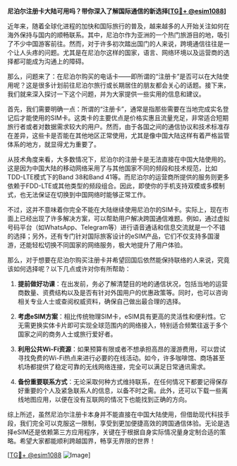 **尼泊尔注册卡大陆可用吗？带你深入了解国际通信的新选择[[TG💪+ @esim1088](https://t.me/s/esim1088)]**

近年来，随着全球化进程的加快和国际旅行的普及，越来越多的人开始关注如何在海外保持与国内的顺畅联系。其中，尼泊尔作为亚洲的一个热门旅游目的地，吸引了不少中国游客前往。然而，对于许多初次踏出国门的人来说，跨境通信往往是一个让人头疼的问题。尤其是在尼泊尔这样的国家，语言、网络环境以及运营商的选择都可能成为沟通上的障碍。

那么，问题来了：在尼泊尔购买的电话卡——即所谓的“注册卡”是否可以在大陆使用呢？这是很多计划前往尼泊尔旅行或长期居住的朋友都会关心的话题。接下来，我们就来深入探讨一下这个问题，并为大家提供一些实用的信息和建议。

首先，我们需要明确一点：所谓的“注册卡”，通常是指那些需要在当地完成实名登记后才能使用的SIM卡。这类卡的主要优点是价格实惠且流量充足，非常适合短期旅行者或者对数据需求较大的用户。然而，由于各国之间的通信协议和技术标准存在差异，这些卡是否能在其他地区正常使用，尤其是像中国大陆这样有着严格监管体系的地方，就显得尤为重要了。

从技术角度来看，大多数情况下，尼泊尔的注册卡是无法直接在中国大陆使用的。这是因为中国大陆的移动网络采用了与其他国家不同的频段和技术规范，比如TDD-LTE模式下的Band 38和Band 41等。而尼泊尔的运营商所提供的服务则更多依赖于FDD-LTE或其他类型的频段组合。因此，即使你的手机支持双模或多模制式，也无法保证在切换到中国网络时能够正常工作。

不过，这并不意味着你完全不能在大陆继续使用尼泊尔的SIM卡。实际上，现在市面上已经出现了许多解决方案，可以帮助用户解决跨国通信难题。例如，通过虚拟号码平台（如WhatsApp、Telegram等）进行语音通话和信息交流就是一个不错的选择；另外，还有专门针对国际旅客设计的eSIM产品，它们不仅支持多国漫游，还能轻松切换不同国家的网络服务，极大地提升了用户体验。

那么，对于想要在尼泊尔购买注册卡并希望回国后依然能保持联络的人来说，究竟该如何选择呢？以下几点或许对你有所帮助：

1. **提前做好功课**：在出发前，务必了解清楚目的地的通信状况，包括当地的运营商数量、资费结构以及是否有针对外国用户的优惠政策等。同时，也可以咨询相关专业人士或查阅权威资料，确保自己做出最合理的选择。
   
2. **考虑eSIM方案**：相比传统物理SIM卡，eSIM具有更高的灵活性和便利性。它无需更换实体卡片即可实现全球范围内的网络接入，特别适合频繁往返于多个国家之间的商务人士或旅行爱好者。

3. **利用公共Wi-Fi资源**：如果预算有限或者不想承担高昂的漫游费用，可以尝试寻找免费的Wi-Fi热点来进行必要的在线活动。如今，许多咖啡馆、商场甚至机场都提供了稳定可靠的无线网络连接，完全可以满足日常通讯需求。

4. **备份重要联系方式**：无论采取何种方式维持联系，在任何情况下都要记得保存好重要的个人及紧急联系人的信息，以备不时之需。此外，还可以下载一些离线地图应用，以便在没有互联网的情况下也能找到正确的方向。

综上所述，虽然尼泊尔注册卡本身并不能直接在中国大陆使用，但借助现代科技手段，我们完全可以克服这一限制，享受到更加便捷高效的跨国通信体验。无论是选择eSIM还是依赖第三方应用程序，关键在于根据自身实际情况量身定制合适的策略。希望大家都能顺利跨越国界，畅享无界限的世界！

[[TG💪+ @esim1088](https://t.me/s/esim1088) ![Image](https://i.postimg.cc/4NQfJmqS/Snipaste-2025-05-13-00-14-12.png)]